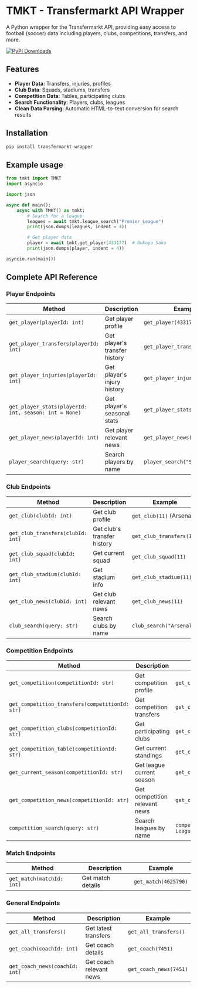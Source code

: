 # TMKT - Transfermarkt API Wrapper

A Python wrapper for the Transfermarkt API, providing easy access to football (soccer) data including players, clubs, competitions, transfers, and more.

[![PyPI Downloads](https://static.pepy.tech/badge/transfermarkt-wrapper)](https://pepy.tech/projects/transfermarkt-wrapper)

## Features

- **Player Data**: Transfers, injuries, profiles
- **Club Data**: Squads, stadiums, transfers
- **Competition Data**: Tables, participating clubs
- **Search Functionality**: Players, clubs, leagues
- **Clean Data Parsing**: Automatic HTML-to-text conversion for search results

## Installation

```bash
pip install transfermarkt-wrapper
```

## Example usage

```py
from tmkt import TMKT
import asyncio

import json

async def main():
    async with TMKT() as tmkt:
        # Search for a league
        leagues = await tmkt.league_search("Premier League")
        print(json.dumps(leagues, indent = 4))

        # Get player data
        player = await tmkt.get_player(433177)  # Bukayo Saka
        print(json.dumps(player, indent = 4))

asyncio.run(main())
```

## Complete API Reference

### Player Endpoints

| Method | Description | Example |
|--------|-------------|---------|
| `get_player(playerId: int)` | Get player profile | `get_player(433177)` |
| `get_player_transfers(playerId: int)` | Get player's transfer history | `get_player_transfers(433177)` |
| `get_player_injuries(playerId: int)` | Get player's injury history | `get_player_injuries(433177)` |
| `get_player_stats(playerId: int, season: int = None)` | Get player's seasonal stats | `get_player_stats(433177)` |
| `get_player_news(playerId: int)` | Get player relevant news | `get_player_news(433177)` |
| `player_search(query: str)` | Search players by name | `player_search("Saka")` |

### Club Endpoints

| Method | Description | Example |
|--------|-------------|---------|
| `get_club(clubId: int)` | Get club profile | `get_club(11)` (Arsenal) |
| `get_club_transfers(clubId: int)` | Get club's transfer history | `get_club_transfers(11)` |
| `get_club_squad(clubId: int)` | Get current squad | `get_club_squad(11)` |
| `get_club_stadium(clubId: int)` | Get stadium info | `get_club_stadium(11)` |
| `get_club_news(clubId: int)` | Get club relevant news | `get_club_news(11)` |
| `club_search(query: str)` | Search clubs by name | `club_search("Arsenal")` |

### Competition Endpoints

| Method | Description | Example |
|--------|-------------|---------|
| `get_competition(competitionId: str)` | Get competition profile | `get_competition("GB1")` |
| `get_competition_transfers(competitionId: str)` | Get competition transfers | `get_competition_transfers("GB1")` |
| `get_competition_clubs(competitionId: str)` | Get participating clubs | `get_competition_clubs("GB1")` |
| `get_competition_table(competitionId: str)` | Get current standings | `get_competition_table("GB1")` |
| `get_current_season(competitionId: str)` | Get league current season | `get_current_season("GB1")` |
| `get_competition_news(competitionId: str)` | Get competition relevant news | `get_competition_news("GB1")` |
| `competition_search(query: str)` | Search leagues by name | `competition_search("Premier League")` |


### Match Endpoints

| Method | Description | Example |
|--------|-------------|---------|
| `get_match(matchId: int)` | Get match details | `get_match(4625790)` |

### General Endpoints

| Method | Description | Example |
|--------|-------------|---------|
| `get_all_transfers()` | Get latest transfers | `get_all_transfers()` |
| `get_coach(coachId: int)` | Get coach details | `get_coach(7451)` |
| `get_coach_news(coachId: int)` | Get coach relevant news | `get_coach_news(7451)` |